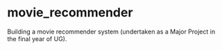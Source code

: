 # movie_recommender
Building a movie recommender system (undertaken as a Major Project in the final year of UG).
